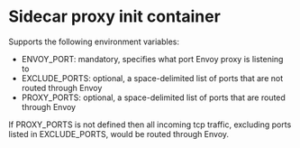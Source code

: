 # Sidecar proxy init container 
Supports the following environment variables:

* ENVOY_PORT: mandatory, specifies what port Envoy proxy is listening to
* EXCLUDE_PORTS: optional, a space-delimited list of ports that are not routed through Envoy
* PROXY_PORTS: optional, a space-delimited list of ports that are routed through Envoy

If PROXY_PORTS is not defined then all incoming tcp traffic, excluding ports listed in EXCLUDE_PORTS, would be routed through Envoy.
